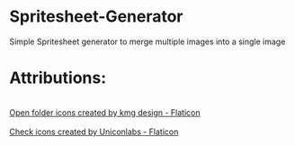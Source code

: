 # Spritesheet-Generator
 Simple Spritesheet generator to merge multiple images into a single image

# Attributions:
<br>
 <a href="https://www.flaticon.com/free-icons/open-folder" title="open folder icons">Open folder icons created by kmg design - Flaticon</a>
</br>
<br>
 <a href="https://www.flaticon.com/free-icons/check" title="check icons">Check icons created by Uniconlabs - Flaticon</a>
</br>
